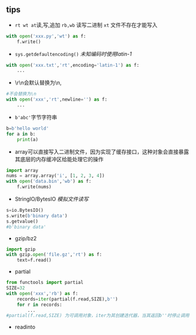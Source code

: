 ## tips

+ `rt wt at`读,写,追加 `rb,wb` 读写二进制 `xt` 文件不存在才能写入
```py
with open('xxx.py','wt') as f:
    f.write()
```

+ `sys.getdefaultencoding()`  *未知编码时使用latin-1*

```py
with open('xxx.txt','rt',encoding='latin-1') as f:
    ...
```

+ \r\n会默认替换为\n,
```py
#不会替换为\n
with open('xxx','rt',newline='') as f:
    ...
```

+ `b'abc'`字节字符串

```py
b=b'hello world'
for a in b:
    print(a)
```

+ array可以直接写入二进制文件，因为实现了缓存接口，这种对象会直接暴露其底层的内存缓冲区给能处理它的操作

```py
import array
nums = array.array('i', [1, 2, 3, 4])
with open('data.bin','wb') as f:
    f.write(nums)

```

+ StringIO/BytesIO *模拟文件读写*

```py
s=io.BytesIO()
s.write(b'binary data')
s.getvalue()
#b'binary data'
```


+ gzip/bz2

```py
import gzip
with gzip.open('file.gz','rt') as f:
    text=f.read()
```

+ partial

```py
from functools import partial
SIZE=32
with open('xxx','rb') as f:
    records=iter(partial(f.read,SIZE),b'')
    for r in records:
        ...
#partial(f.read,SIZE) 为可调用对象，iter为其创建迭代器，当其返回b''时停止调用
```

+ readinto